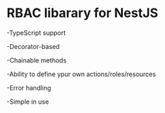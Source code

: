 # RBAC libarary for NestJS

-TypeScript support

-Decorator-based

-Chainable methods

-Ability to define ypur own actions/roles/resources

-Error handling

-Simple in use
